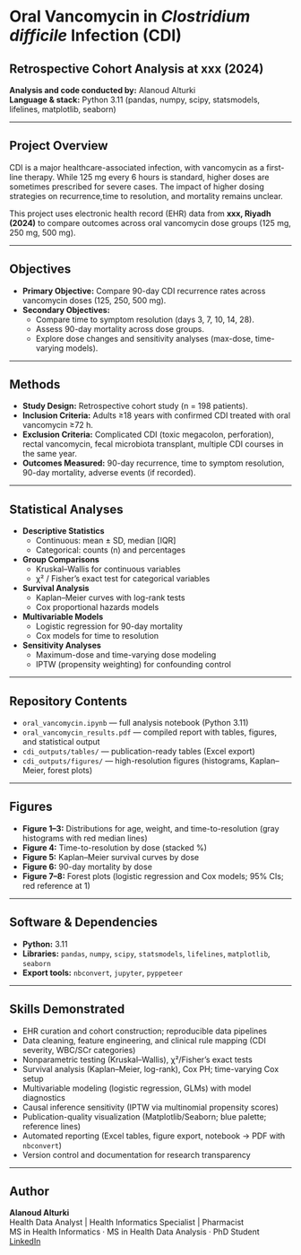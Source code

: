 # **Oral Vancomycin in *Clostridium difficile* Infection (CDI)**
## **Retrospective Cohort Analysis at xxx (2024)**

**Analysis and code conducted by:** Alanoud Alturki  
**Language & stack:** Python 3.11 (pandas, numpy, scipy, statsmodels, lifelines, matplotlib, seaborn)

---

## **Project Overview**
CDI is a major healthcare-associated infection, with vancomycin as a first-line therapy. While 125 mg every 6 hours is standard, higher doses are sometimes prescribed for severe cases. The impact of higher dosing strategies on recurrence,time to resolution, and mortality remains unclear.

This project uses electronic health record (EHR) data from **xxx, Riyadh (2024)** to compare outcomes across oral vancomycin dose groups (125 mg, 250 mg, 500 mg).

---

## **Objectives**
- **Primary Objective:** Compare 90-day CDI recurrence rates across vancomycin doses (125, 250, 500 mg).
- **Secondary Objectives:**
  - Compare time to symptom resolution (days 3, 7, 10, 14, 28).
  - Assess 90-day mortality across dose groups.
  - Explore dose changes and sensitivity analyses (max-dose, time-varying models).

---

## **Methods**
- **Study Design:** Retrospective cohort study (n = 198 patients).
- **Inclusion Criteria:** Adults ≥18 years with confirmed CDI treated with oral vancomycin ≥72 h.
- **Exclusion Criteria:** Complicated CDI (toxic megacolon, perforation), rectal vancomycin, fecal microbiota transplant, multiple CDI courses in the same year.
- **Outcomes Measured:** 90-day recurrence, time to symptom resolution, 90-day mortality, adverse events (if recorded).

---

## **Statistical Analyses**
- **Descriptive Statistics**
  - Continuous: mean ± SD, median [IQR]
  - Categorical: counts (n) and percentages
- **Group Comparisons**
  - Kruskal–Wallis for continuous variables
  - χ² / Fisher’s exact test for categorical variables
- **Survival Analysis**
  - Kaplan–Meier curves with log-rank tests
  - Cox proportional hazards models
- **Multivariable Models**
  - Logistic regression for 90-day mortality
  - Cox models for time to resolution
- **Sensitivity Analyses**
  - Maximum-dose and time-varying dose modeling
  - IPTW (propensity weighting) for confounding control

---

## **Repository Contents**
- `oral_vancomycin.ipynb` — full analysis notebook (Python 3.11)
- `oral_vancomycin_results.pdf` — compiled report with tables, figures, and statistical output
- `cdi_outputs/tables/` — publication-ready tables (Excel export)
- `cdi_outputs/figures/` — high-resolution figures (histograms, Kaplan–Meier, forest plots)

---

## **Figures**
- **Figure 1–3:** Distributions for age, weight, and time-to-resolution (gray histograms with red median lines)
- **Figure 4:** Time-to-resolution by dose (stacked %)
- **Figure 5:** Kaplan–Meier survival curves by dose
- **Figure 6:** 90-day mortality by dose
- **Figure 7–8:** Forest plots (logistic regression and Cox models; 95% CIs; red reference at 1)

---

## **Software & Dependencies**
- **Python:** 3.11  
- **Libraries:** `pandas`, `numpy`, `scipy`, `statsmodels`, `lifelines`, `matplotlib`, `seaborn`  
- **Export tools:** `nbconvert`, `jupyter`, `pyppeteer`

---

## **Skills Demonstrated**
- EHR curation and cohort construction; reproducible data pipelines
- Data cleaning, feature engineering, and clinical rule mapping (CDI severity, WBC/SCr categories)
- Nonparametric testing (Kruskal–Wallis), χ²/Fisher’s exact tests
- Survival analysis (Kaplan–Meier, log-rank), Cox PH; time-varying Cox setup
- Multivariable modeling (logistic regression, GLMs) with model diagnostics
- Causal inference sensitivity (IPTW via multinomial propensity scores)
- Publication-quality visualization (Matplotlib/Seaborn; blue palette; reference lines)
- Automated reporting (Excel tables, figure export, notebook → PDF with `nbconvert`)
- Version control and documentation for research transparency

---

## **Author**
**Alanoud Alturki**  
Health Data Analyst | Health Informatics Specialist | Pharmacist  
MS in Health Informatics · MS in Health Data Analysis · PhD Student  
[LinkedIn](https://www.linkedin.com/in/alanoud-alturki-5601b2b5)

